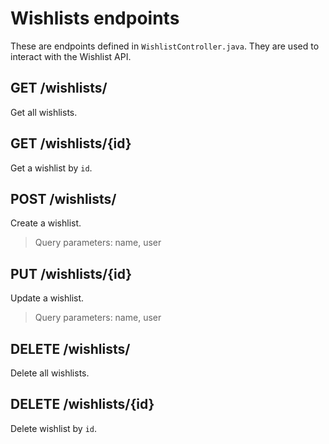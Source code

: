 # Wishlists endpoints

These are endpoints defined in `WishlistController.java`. They are used to interact with the Wishlist API.

## GET /wishlists/
Get all wishlists.

## GET /wishlists/{id}
Get a wishlist by `id`.

## POST /wishlists/
Create a wishlist.
> Query parameters: name, user

## PUT /wishlists/{id}    
Update a wishlist.
> Query parameters: name, user

## DELETE /wishlists/
Delete all wishlists.

## DELETE /wishlists/{id}
Delete wishlist by `id`.